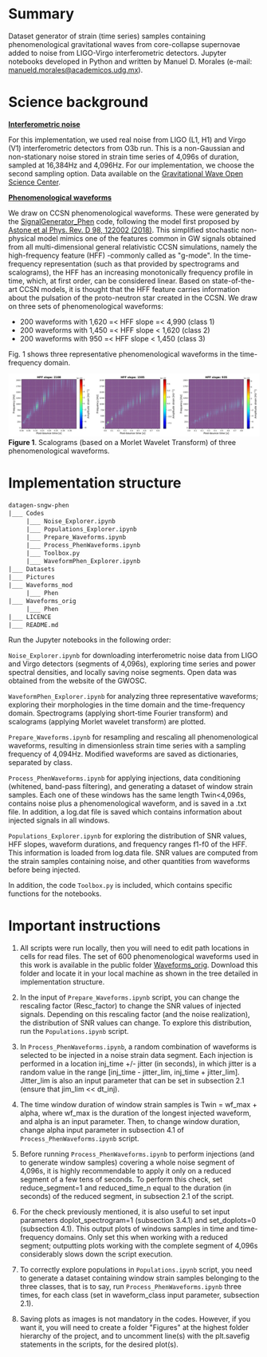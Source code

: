 # Summary

Dataset generator of strain (time series) samples containing phenomenological gravitational waves from core-collapse supernovae added to noise from LIGO-Virgo interferometric detectors. Jupyter notebooks developed in Python and written by Manuel D. Morales (e-mail: <manueld.morales@academicos.udg.mx>).


# Science background

<b><ins>Interferometric noise</ins></b>

For this implementation, we used real noise from LIGO (L1, H1) and Virgo (V1) interferometric detectors from O3b run. This is a non-Gaussian and non-stationary noise stored in strain time series of 4,096s of duration, sampled at 16,384Hz and 4,096Hz. For our implementation, we choose the second sampling option. Data available on the [Gravitational Wave Open Science Center](https://gwosc.org/).

<b><ins>Phenomenological waveforms</ins></b>

We draw on CCSN phenomenological waveforms. These were generated by the [SignalGenerator_Phen](https://github.com/CesarTiznado/SignalGenerator_Phen) code, following the model first proposed by [Astone et al Phys. Rev. D 98, 122002 (2018)](https://doi.org/10.1103/PhysRevD.98.122002). This simplified stochastic non-physical model mimics one of the features common in GW signals obtained from all multi-dimensional general relativistic CCSN simulations, namely the high-frequency feature (HFF) -commonly called as "g-mode". In the time-frequency representation (such as that provided by spectrograms and scalograms), the HFF has an increasing monotonically frequency profile in time, which, at first order, can be considered linear. Based on state-of-the-art CCSN models, it is thought that the HFF feature carries information about the pulsation of the proto-neutron star created in the CCSN. We draw on three sets of phenomenological waveforms:

- 200 waveforms with 1,620 =< HFF slope =< 4,990 (class 1)
- 200 waveforms with 1,450 =< HFF slope < 1,620 (class 2)
- 200 waveforms with 950 =< HFF slope < 1,450 (class 3)

Fig. 1 shows three representative phenomenological waveforms in the time-frequency domain.

![Phenom_WF](Pictures/waveforms_phenom.jpg)
<b>Figure 1</b>. Scalograms (based on a Morlet Wavelet Transform) of three phenomenological waveforms.

# Implementation structure

```
datagen-sngw-phen
|___ Codes
     |___ Noise_Explorer.ipynb
     |___ Populations_Explorer.ipynb
     |___ Prepare_Waveforms.ipynb
     |___ Process_PhenWaveforms.ipynb
     |___ Toolbox.py
     |___ WaveformPhen_Explorer.ipynb
|___ Datasets
|___ Pictures
|___ Waveforms_mod
     |___ Phen
|___ Waveforms_orig
     |___ Phen
|___ LICENCE
|___ README.md
```

Run the Jupyter notebooks in the following order:

`Noise_Explorer.ipynb` for downloading interferometric noise data from LIGO and Virgo detectors (segments of 4,096s), exploring time series and power spectral densities, and locally saving noise segments. Open data was obtained from the website of the GWOSC.

`WaveformPhen_Explorer.ipynb` for analyzing three representative waveforms; exploring their morphologies in the time domain and the time-frequency domain. Spectrograms (applying short-time Fourier transform) and scalograms (applying Morlet wavelet transform) are plotted.

`Prepare_Waveforms.ipynb` for resampling and rescaling all phenomenological waveforms, resulting in dimensionless strain time series with a sampling frequency of 4,094Hz. Modified waveforms are saved as dictionaries, separated by class.

`Process_PhenWaveforms.ipynb` for applying injections, data conditioning (whitened, band-pass filtering), and generating a dataset of window strain samples. Each one of these windows has the same length Twin<4,096s, contains noise plus a phenomenological waveform, and is saved in a .txt file. In addition, a log.dat file is saved which contains information about injected signals in all windows.

`Populations_Explorer.ipynb` for exploring the distribution of SNR values, HFF slopes, waveform durations, and frequency ranges f1-f0 of the HFF. This information is loaded from log.data file. SNR values are computed from the strain samples containing noise, and other quantities from waveforms before being injected.

In addition, the code `Toolbox.py` is included, which contains specific functions for the notebooks.

# Important instructions

1. All scripts were run locally, then you will need to edit path locations in cells for read files. The set of 600 phenomenological waveforms used in this work is available in the public folder [Waveforms_orig](https://drive.google.com/drive/folders/1GuOWzGEHlAedqWZcCAShcAanpDnC1bIy?usp=sharing). Download this folder and locate it in your local machine as shown in the tree detailed in implementation structure.

2. In the input of `Prepare_Waveforms.ipynb` script, you can change the rescaling factor (Resc_factor) to change the SNR values of injected signals. Depending on this rescaling factor (and the noise realization), the distribution of SNR values can change. To explore this distribution, run the `Populations.ipynb` script.

3. In `Process_PhenWaveforms.ipynb`, a random combination of waveforms is selected to be injected in a noise strain data segment. Each injection is performed in a location inj_time +/- jitter (in seconds), in which jitter is a random value in the range [inj_time - jitter_lim, inj_time + jitter_lim]. Jitter_lim is also an input parameter that can be set in subsection 2.1 (ensure that jim_lim << dt_inj).

4. The time window duration of window strain samples is Twin = wf_max + alpha, where wf_max is the duration of the longest injected waveform, and alpha is an input parameter. Then, to change window duration, change alpha input parameter in subsection 4.1 of `Process_PhenWaveforms.ipynb` script.

5. Before running `Process_PhenWaveforms.ipynb` to perform injections (and to generate window samples) covering a whole noise segment of 4,096s, it is highly recommendable to apply it only on a reduced segment of a few tens of seconds. To perform this check, set reduce_segment=1 and reduced_time_n equal to the duration (in seconds) of the reduced segment, in subsection 2.1 of the script.
   
6. For the check previously mentioned, it is also useful to set input parameters doplot_spectrogram=1 (subsection 3.4.1) and set_doplots=0 (subsection 4.1). This output plots of windows samples in time and time-frequency domains. Only set this when working with a reduced segment; outputting plots working with the complete segment of 4,096s considerably slows down the script execution.

7. To correctly explore populations in `Populations.ipynb` script, you need to generate a dataset containing window strain samples belonging to the three classes, that is to say, run `Process_PhenWaveforms.ipynb` three times, for each class (set in waveform_class input parameter, subsection 2.1).  

8. Saving plots as images is not mandatory in the codes. However, if you want it, you will need to create a folder "Figures" at the highest folder hierarchy of the project, and to uncomment line(s) with the plt.savefig statements in the scripts, for the desired plot(s).
